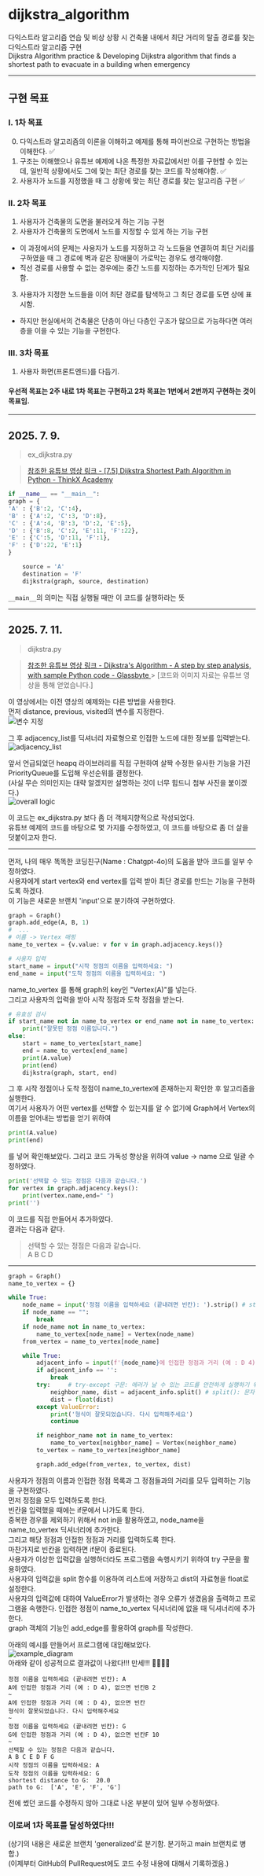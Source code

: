 # dijkstra_algorithm

다익스트라 알고리즘 연습 및 비상 상황 시 건축물 내에서 최단 거리의 탈출 경로를 찾는 다익스트라 알고리즘 구현  
Dijkstra Algorithm practice & Developing Dijkstra algorithm that finds a shortest path to evacuate in a building when emergency

---

## 구현 목표

### I. 1차 목표

0. 다익스트라 알고리즘의 이론을 이해하고 예제를 통해 파이썬으로 구현하는 방법을 이해한다. ✅
1. 구조는 이해했으나 유튜브 예제에 나온 특정한 자료값에서만 이를 구현할 수 있는데, 일반적 상황에서도 그에 맞는 최단 경로를 찾는 코드를 작성해야함. ✅
2. 사용자가 노드를 지정했을 때 그 상황에 맞는 최단 경로를 찾는 알고리즘 구현 ✅

### II. 2차 목표

1. 사용자가 건축물의 도면을 불러오게 하는 기능 구현
2. 사용자가 건축물의 도면에서 노드를 지정할 수 있게 하는 기능 구현

- 이 과정에서의 문제는 사용자가 노드를 지정하고 각 노드들을 연결하여 최단 거리를 구하였을 때 그 경로에 벽과 같은 장애물이 가로막는 경우도 생각해야함.
- 직선 경로를 사용할 수 없는 경우에는 중간 노드를 지정하는 추가적인 단계가 필요함.

3. 사용자가 지정한 노드들을 이어 최단 경로를 탐색하고 그 최단 경로를 도면 상에 표시함.

- 하지만 현실에서의 건축물은 단층이 아닌 다층인 구조가 많으므로 가능하다면 여러 층을 이을 수 있는 기능을 구현한다.

### III. 3차 목표

1. 사용자 화면(프론트엔드)를 다듬기.

#### 우선적 목표는 2주 내로 1차 목표는 구현하고 2차 목표는 1번에서 2번까지 구현하는 것이 목표임.

---

## 2025. 7. 9.

> ex_dijkstra.py

> [참조한 유튜브 영상 링크 - [7.5] Dijkstra Shortest Path Algorithm in Python - ThinkX Academy](https://www.youtube.com/watch?v=OrJ004Wid4o)

```python
if __name__ == "__main__":
graph = {
'A' : {'B':2, 'C':4},
'B' : {'A':2, 'C':3, 'D':8},
'C' : {'A':4, 'B':3, 'D':2, 'E':5},
'D' : {'B':8, 'C':2, 'E':11, 'F':22},
'E' : {'C':5, 'D':11, 'F':1},
'F' : {'D':22, 'E':1}
}

    source = 'A'
    destination = 'F'
    dijkstra(graph, source, destination)
```

`__main__`의 의미는 직접 실행될 때만 이 코드를 실행하라는 뜻

---

## 2025. 7. 11.

> dijkstra.py

> [참조한 유튜브 영상 링크 - Dijkstra's Algorithm - A step by step analysis, with sample Python code - Glassbyte ](https://www.youtube.com/watch?v=_B5cx-WD5EA&t=44s) > [코드와 이미지 자료는 유튜브 영상을 통해 얻었습니다.]

이 영상에서는 이전 영상의 예제와는 다른 방법을 사용한다.  
먼저 distance, previous, visited의 변수를 지정한다.  
![변수 지정](./md_src/graph.png)

그 후 adjacency_list를 딕셔너리 자료형으로 인접한 노드에 대한 정보를 입력받는다.  
![adjacency_list](./md_src/logic.png)

앞서 언급되었던 heapq 라이브러리를 직접 구현하여 살짝 수정한 유사한 기능을 가진 PriorityQueue를 도입해 우선순위를 결정한다.  
(사실 무슨 의미인지는 대략 알겠지만 설명하는 것이 너무 힘드니 첨부 사진을 붙이겠다.)  
![overall logic](./md_src/overall.png)

이 코드는 ex_dijkstra.py 보다 좀 더 객체지향적으로 작성되었다.  
유튜브 예제의 코드를 바탕으로 몇 가지를 수정하였고, 이 코드를 바탕으로 좀 더 살을 덧붙이고자 한다.

---

먼저, 나의 매우 똑똑한 코딩친구(Name : Chatgpt-4o)의 도움을 받아 코드를 일부 수정하였다.  
사용자에게 start vertex와 end vertex를 입력 받아 최단 경로를 만드는 기능을 구현하도록 하겠다.  
이 기능은 새로운 브랜치 'input'으로 분기하여 구현하였다.

```python
graph = Graph()
graph.add_edge(A, B, 1)
#  ...
# 이름 -> Vertex 매핑
name_to_vertex = {v.value: v for v in graph.adjacency.keys()}

# 사용자 입력
start_name = input("시작 정점의 이름을 입력하세요: ")
end_name = input("도착 정점의 이름을 입력하세요: ")
```

name_to_vertex 를 통해 graph의 key인 "Vertex(A)"를 넣는다.  
그리고 사용자의 입력을 받아 시작 정점과 도착 정점을 받는다.

```python
# 유효성 검사
if start_name not in name_to_vertex or end_name not in name_to_vertex:
    print("잘못된 정점 이름입니다.")
else:
    start = name_to_vertex[start_name]
    end = name_to_vertex[end_name]
    print(A.value)
    print(end)
    dijkstra(graph, start, end)
```

그 후 시작 정점이나 도착 정점이 name_to_vertex에 존재하는지 확인한 후 알고리즘을 실행한다.  
여기서 사용자가 어떤 vertex를 선택할 수 있는지를 알 수 없기에 Graph에서 Vertex의 이름을 얻어내는 방법을 얻기 위하여

```python
print(A.value)
print(end)
```

를 넣어 확인해보았다. 그리고 코드 가독성 향상을 위하여 value -> name 으로 일괄 수정하였다.

```python
print('선택할 수 있는 정점은 다음과 같습니다.')
for vertex in graph.adjacency.keys():
    print(vertex.name,end=" ")
print('')
```

이 코드를 직접 만들어서 추가하였다.  
결과는 다음과 같다.

> 선택할 수 있는 정점은 다음과 같습니다.  
> A B C D

---

```python
graph = Graph()
name_to_vertex = {}

while True:
    node_name = input('정점 이름을 입력하세요 (끝내려면 빈칸): ').strip() # strip(): 문자열 처리에서 불필요한 공백이나 줄바꿈을 없애는 함수.
    if node_name == "":
        break
    if node_name not in name_to_vertex:
        name_to_vertex[node_name] = Vertex(node_name)
    from_vertex = name_to_vertex[node_name]

    while True:
        adjacent_info = input(f'{node_name}에 인접한 정점과 거리 (예 : D 4), 없으면 빈칸')
        if adjacent_info == '':
            break
        try:     # try-except 구문: 에러가 날 수 있는 코드를 안전하게 실행하기 위한 예외 처리 도구: 에러가 나더라도 그냥 프로그램 속행하라
            neighbor_name, dist = adjacent_info.split() # split(): 문자열을 공백을 기준으로 나누어서 리스트로 처리하는 함수
            dist = float(dist)
        except ValueError:
            print('형식이 잘못되었습니다. 다시 입력해주세요')
            continue

        if neighbor_name not in name_to_vertex:
            name_to_vertex[neighbor_name] = Vertex(neighbor_name)
        to_vertex = name_to_vertex[neighbor_name]

        graph.add_edge(from_vertex, to_vertex, dist)
```

사용자가 정점의 이름과 인접한 정점 목록과 그 정점들과의 거리를 모두 입력하는 기능을 구현하였다.  
먼저 정점을 모두 입력하도록 한다.  
빈칸을 입력했을 때에는 if문에서 나가도록 한다.  
중복한 경우를 제외하기 위해서 not in을 활용하였고, node_name을 name_to_vertex 딕셔너리에 추가한다.  
그리고 해당 정점과 인접한 정점과 거리를 입력하도록 한다.  
마찬가지로 빈칸을 입력하면 if문이 종료된다.  
사용자가 이상한 입력값을 실행하더라도 프로그램을 속행시키기 위하여 try 구문을 활용하였다.  
사용자의 입력값을 split 함수를 이용하여 리스트에 저장하고 dist의 자료형을 float로 설정한다.  
사용자의 입력값에 대하여 ValueError가 발생하는 경우 오류가 생겼음을 출력하고 프로그램을 속행한다.
인접한 정점이 name_to_vertex 딕셔너리에 없을 때 딕셔너리에 추가한다.  
graph 객체의 기능인 add_edge를 활용하여 graph를 작성한다.

아래의 예시를 만들어서 프로그램에 대입해보았다.  
![example_diagram](./md_src/example_diagram.png)  
아래와 같이 성공적으로 결과값이 나왔다!!! 만세!!! 🎉🎉🎉🎉

```
정점 이름을 입력하세요 (끝내려면 빈칸): A
A에 인접한 정점과 거리 (예 : D 4), 없으면 빈칸B 2
~
A에 인접한 정점과 거리 (예 : D 4), 없으면 빈칸
형식이 잘못되었습니다. 다시 입력해주세요
~
정점 이름을 입력하세요 (끝내려면 빈칸): G
G에 인접한 정점과 거리 (예 : D 4), 없으면 빈칸F 10
~
선택할 수 있는 정점은 다음과 같습니다.
A B C E D F G
시작 정점의 이름을 입력하세요: A
도착 정점의 이름을 입력하세요: G
shortest distance to G:  20.0
path to G:  ['A', 'E', 'F', 'G']
```

전에 썼던 코드를 수정하지 않아 그대로 나온 부분이 있어 일부 수정하였다.

### 이로써 1차 목표를 달성하였다!!!

(상기의 내용은 새로운 브랜치 'generalized'로 분기함. 분기하고 main 브랜치로 병합.)  
(이제부터 GitHub의 PullRequest에도 코드 수정 내용에 대해서 기록하겠음.)
